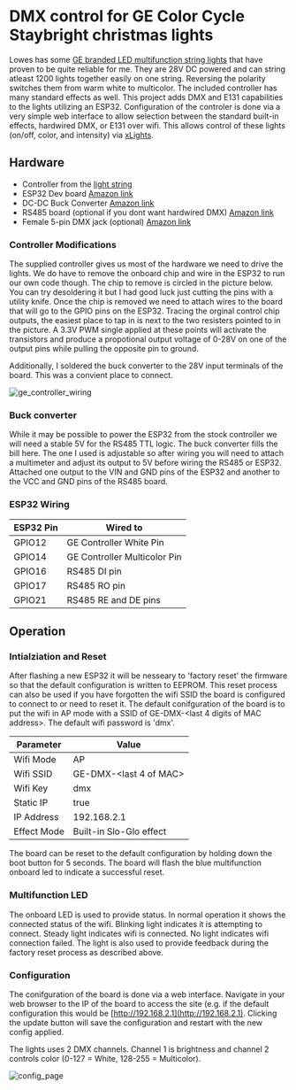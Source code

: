 # DMX control for GE Color Cycle Staybright christmas lights

Lowes has some [GE branded LED multifunction string lights](https://www.lowes.com/pd/GE-Color-Choice-600-Count-124-4-ft-Multi-Function-Warm-White-Multicolor-LED-Christmas-String-Lights/5002160651) that have proven to be quite reliable for me.  They are 28V DC powered and can string atleast 1200 lights together easily on one string.  Reversing the polarity switches them from warm white to multicolor.  The included controller has many standard effects as well.  This project adds DMX and E131 capabilities to the lights utilizing an ESP32.  Configuration of the controler is done via a very simple web interface to allow selection between the standard built-in effects, hardwired DMX, or E131 over wifi.  This allows control of these lights (on/off, color, and intensity) via [xLights](xlights.org).

## Hardware

- Controller from the [light string](https://www.lowes.com/pd/GE-Color-Choice-600-Count-124-4-ft-Multi-Function-Warm-White-Multicolor-LED-Christmas-String-Lights/5002160651)
- ESP32 Dev board [Amazon link](https://www.amazon.com/gp/product/B08D5ZD528/ref=ppx_yo_dt_b_asin_title_o04_s00?ie=UTF8&psc=1)
- DC-DC Buck Converter [Amazon link](https://www.amazon.com/dp/B07JWGN1F6?psc=1&ref=ppx_yo2ov_dt_b_product_details)
- RS485 board (optional if you dont want hardwired DMX) [Amazon link](https://www.amazon.com/gp/product/B00NIOLNAG/ref=ppx_yo_dt_b_asin_title_o03_s02?ie=UTF8&psc=1)
- Female 5-pin DMX jack (optional) [Amazon link](https://www.amazon.com/gp/product/B0B1X5CT5W/ref=ppx_yo_dt_b_asin_title_o03_s04?ie=UTF8&psc=1)

### Controller Modifications

The supplied controller gives us most of the hardware we need to drive the lights.  We do have to remove the onboard chip and wire in the ESP32 to run our own code though.  The chip to remove is circled in the picture below.  You can try desoldering it but I had good luck just cutting the pins with a utility knife.  Once the chip is removed we need to attach wires to the board that will go to the GPIO pins on the ESP32.  Tracing the orginal control chip outputs, the easiest place to tap in is next to the two resisters pointed to in the picture.  A 3.3V PWM single applied at these points will activate the transistors and produce a propotional output voltage of 0-28V on one of the output pins while pulling the opposite pin to ground.

Additionally, I soldered the buck converter to the 28V input terminals of the board.  This was a convient place to connect.

![ge_controller_wiring](https://github.com/etk29321/gestaybright/assets/13752726/6286fbbd-0df3-49bf-b58c-00c41cf57e0f)

### Buck converter

While it may be possible to power the ESP32 from the stock controller we will need a stable 5V for the RS485 TTL logic.  The buck converter fills the bill here.  The one I used is adjustable so after wiring you will need to attach a multimeter and adjust its output to 5V before wiring the RS485 or ESP32.  Attached one output to the VIN and GND pins of the ESP32 and another to the VCC and GND pins of the RS485 board.

### ESP32 Wiring

| ESP32 Pin | Wired to                     |
|-----------|------------------------------|
|  GPIO12   | GE Controller White Pin      |
|  GPIO14   | GE Controller Multicolor Pin |
|  GPIO16   | RS485 DI pin                 |
|  GPIO17   | RS485 RO pin                 |
|  GPIO21   | RS485 RE and DE pins         |


## Operation

### Intialziation and Reset

After flashing a new ESP32 it will be nesseary to 'factory reset' the firmware so that the default configuration is written to EEPROM.  This reset process can also be used if you have forgotten the wifi SSID the board is configured to connect to or need to reset it.  The default conifguration of the board is to put the wifi in AP mode with a SSID of GE-DMX-<last 4 digits of MAC address>.  The default wifi password is 'dmx'.

| Parameter | Value                  |
|-----------|------------------------|
| Wifi Mode | AP                     |
| Wifi SSID | GE-DMX-<last 4 of MAC> |
| Wifi Key  | dmx                    |
| Static IP | true                   |
| IP Address | 192.168.2.1           |
| Effect Mode | Built-in Slo-Glo effect |

The board can be reset to the default configuration by holding down the boot button for 5 seconds.  The board will flash the blue multifunction onboard led to indicate a successful reset.

### Multifunction LED

The onboard LED is used to provide status.  In normal operation it shows the connected status of the wifi.  Blinking light indicates it is attempting to connect.  Steady light indicates wifi is connected.  No light indicates wifi connection failed.  The light is also used to provide feedback during the factory reset process as described above.

### Configuration

The conifguration of the board is done via a web interface.  Navigate in your web browser to the IP of the board to access the site (e.g. if the default configuration this would be [http://192.168.2.1](http://192.168.2.1).  Clicking the update button will save the configuration and restart with the new config applied.

The lights uses 2 DMX channels.  Channel 1 is brightness and channel 2 controls color (0-127 = White, 128-255 = Multicolor).

![config_page](https://github.com/etk29321/gestaybright/assets/13752726/40373b76-97f7-43ff-b974-4e80643f86ac)


